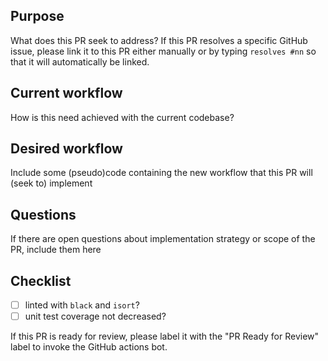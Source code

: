 ## Purpose

What does this PR seek to address? If this PR resolves a specific GitHub issue, please link it to this PR either manually or by typing `resolves #nn` so that it will automatically be linked.

## Current workflow

How is this need achieved with the current codebase?

## Desired workflow

Include some (pseudo)code containing the new workflow that this PR will (seek to) implement

## Questions

If there are open questions about implementation strategy or scope of the PR, include them here

## Checklist

- [ ] linted with `black` and `isort`?
- [ ] unit test coverage not decreased?
<!-- Both of these will be checked by GitHub actions and your PR will not be approved until they are met, please be sure to satisty these criteria and ask if you need help! -->

If this PR is ready for review, please label it with the "PR Ready for Review" label to invoke the GitHub actions bot.
